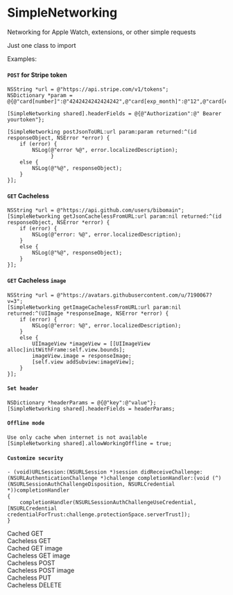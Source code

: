 # SimpleNetworking

Networking for Apple Watch, extensions, or other simple requests

Just one class to import

Examples:

#### `POST` for Stripe token

    NSString *url = @"https://api.stripe.com/v1/tokens";
    NSDictionary *param = @{@"card[number]":@"4242424242424242",@"card[exp_month]":@"12",@"card[exp_year]":@"2016",@"card[cvc]":@"123"}
    
    [SimpleNetworking shared].headerFields = @{@"Authorization":@" Bearer yourtoken"};

    [SimpleNetworking postJsonToURL:url param:param returned:^(id responseObject, NSError *error) {
        if (error) {
            NSLog(@"error %@", error.localizedDescription);
                  }
        else {
            NSLog(@"%@", responseObject);
        }
    }];

#### `GET` Cacheless

    NSString *url = @"https://api.github.com/users/bibomain";
    [SimpleNetworking getJsonCachelessFromURL:url param:nil returned:^(id responseObject, NSError *error) {
        if (error) {
            NSLog(@"error: %@", error.localizedDescription);
        }
        else {
            NSLog(@"%@", responseObject);
        }
    }];

#### `GET` Cacheless `image`

    NSString *url = @"https://avatars.githubusercontent.com/u/7190067?v=3";
    [SimpleNetworking getImageCachelessFromURL:url param:nil returned:^(UIImage *responseImage, NSError *error) {
        if (error) {
            NSLog(@"error: %@", error.localizedDescription);
        }
        else {
            UIImageView *imageView = [[UIImageView alloc]initWithFrame:self.view.bounds];
            imageView.image = responseImage;
            [self.view addSubview:imageView];
        }
    }];

#### `Set header`

    NSDictionary *headerParams = @{@"key":@"value"};
    [SimpleNetworking shared].headerFields = headerParams;

#### `Offline mode`
    
    Use only cache when internet is not available
    [SimpleNetworking shared].allowWorkingOffline = true;

#### `Customize security`

    - (void)URLSession:(NSURLSession *)session didReceiveChallenge:(NSURLAuthenticationChallenge *)challenge completionHandler:(void (^)(NSURLSessionAuthChallengeDisposition, NSURLCredential *))completionHandler
    {
        completionHandler(NSURLSessionAuthChallengeUseCredential, [NSURLCredential credentialForTrust:challenge.protectionSpace.serverTrust]);
    }

Cached GET<br>
Cacheless GET<br>
Cached GET image<br>
Cacheless GET image<br>
Cacheless POST<br>
Cacheless POST image<br>
Cacheless PUT<br>
Cacheless DELETE<br>
